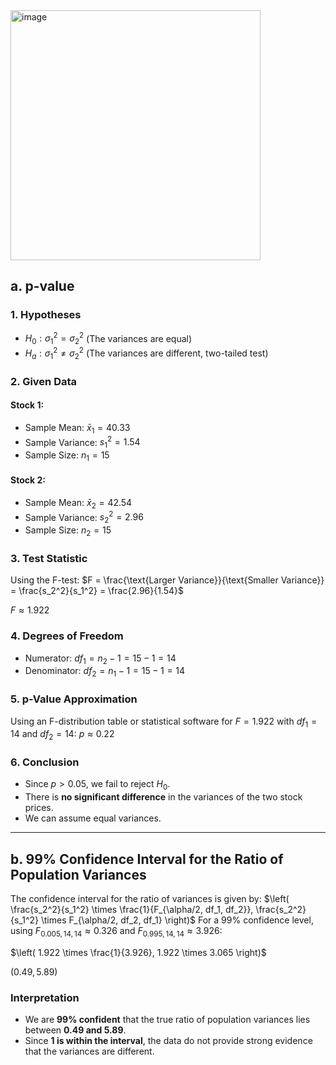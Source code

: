 <img width="400" alt="image" src="https://github.com/user-attachments/assets/aa019316-6b54-448d-8d36-f4daf2656f60" />

## a. p-value

### **1. Hypotheses**
- $H_0: \sigma_1^2 = \sigma_2^2$ (The variances are equal)
- $H_a: \sigma_1^2 \neq \sigma_2^2$ (The variances are different, two-tailed test)

### **2. Given Data**
#### Stock 1:
- Sample Mean: $\bar{x}_1 = 40.33$
- Sample Variance: $s_1^2 = 1.54$
- Sample Size: $n_1 = 15$

#### Stock 2:
- Sample Mean: $\bar{x}_2 = 42.54$
- Sample Variance: $s_2^2 = 2.96$
- Sample Size: $n_2 = 15$

### **3. Test Statistic**
Using the F-test:
$F = \frac{\text{Larger Variance}}{\text{Smaller Variance}} = \frac{s_2^2}{s_1^2} = \frac{2.96}{1.54}$

$F \approx 1.922$

### **4. Degrees of Freedom**
- Numerator: $df_1 = n_2 - 1 = 15 - 1 = 14$
- Denominator: $df_2 = n_1 - 1 = 15 - 1 = 14$

### **5. p-Value Approximation**
Using an F-distribution table or statistical software for $F = 1.922$ with $df_1 = 14$ and $df_2 = 14$:
$p \approx 0.22$

### **6. Conclusion**
- Since $p > 0.05$, we fail to reject $H_0$.
- There is **no significant difference** in the variances of the two stock prices.
- We can assume equal variances.

---

## **b. 99% Confidence Interval for the Ratio of Population Variances**
The confidence interval for the ratio of variances is given by:
$\left( \frac{s_2^2}{s_1^2} \times \frac{1}{F_{\alpha/2, df_1, df_2}}, \frac{s_2^2}{s_1^2} \times F_{\alpha/2, df_2, df_1} \right)$
For a 99% confidence level, using $F_{0.005, 14, 14} \approx 0.326$ and $F_{0.995, 14, 14} \approx 3.926$:

$\left( 1.922 \times \frac{1}{3.926}, 1.922 \times 3.065 \right)$

$(0.49, 5.89)$

### **Interpretation**
- We are **99% confident** that the true ratio of population variances lies between **0.49 and 5.89**.
- Since **1 is within the interval**, the data do not provide strong evidence that the variances are different.
